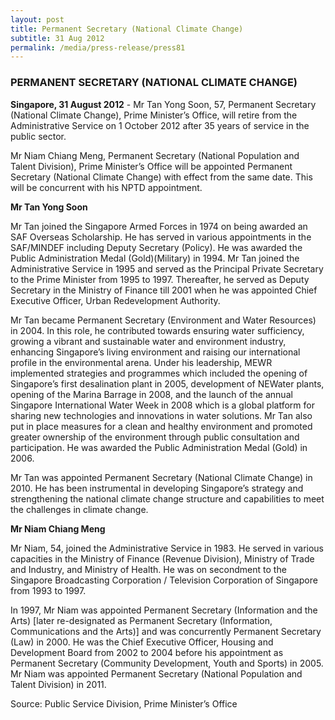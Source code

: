 ```yaml
---
layout: post
title: Permanent Secretary (National Climate Change)
subtitle: 31 Aug 2012
permalink: /media/press-release/press81
---
```


### PERMANENT SECRETARY (NATIONAL CLIMATE CHANGE)

**Singapore, 31 August 2012** - Mr Tan Yong Soon, 57, Permanent Secretary (National Climate Change), Prime Minister’s Office, will retire from the Administrative Service on 1 October 2012 after 35 years of service in the public sector.

Mr Niam Chiang Meng, Permanent Secretary (National Population and Talent Division), Prime Minister’s Office will be appointed Permanent Secretary (National Climate Change) with effect from the same date. This will be concurrent with his NPTD appointment.

**Mr Tan Yong Soon**

Mr Tan joined the Singapore Armed Forces in 1974 on being awarded an SAF Overseas Scholarship. He has served in various appointments in the SAF/MINDEF including Deputy Secretary (Policy). He was awarded the Public Administration Medal (Gold)(Military) in 1994. Mr Tan joined the Administrative Service in 1995 and served as the Principal Private Secretary to the Prime Minister from 1995 to 1997. Thereafter, he served as Deputy Secretary in the Ministry of Finance till 2001 when he was appointed Chief Executive Officer, Urban Redevelopment Authority.

Mr Tan became Permanent Secretary (Environment and Water Resources) in 2004. In this role, he contributed towards ensuring water sufficiency, growing a vibrant and sustainable water and environment industry, enhancing Singapore’s living environment and raising our international profile in the environmental arena. Under his leadership, MEWR implemented strategies and programmes which included the opening of Singapore’s first desalination plant in 2005, development of NEWater plants, opening of the Marina Barrage in 2008, and the launch of the annual Singapore International Water Week in 2008 which is a global platform for sharing new technologies and innovations in water solutions. Mr Tan also put in place measures for a clean and healthy environment and promoted greater ownership of the environment through public consultation and participation. He was awarded the Public Administration Medal (Gold) in 2006.

Mr Tan was appointed Permanent Secretary (National Climate Change) in 2010. He has been instrumental in developing Singapore’s strategy and strengthening the national climate change structure and capabilities to meet the challenges in climate change.

**Mr Niam Chiang Meng**

Mr Niam, 54, joined the Administrative Service in 1983. He served in various capacities in the Ministry of Finance (Revenue Division), Ministry of Trade and Industry, and Ministry of Health. He was on secondment to the Singapore Broadcasting Corporation / Television Corporation of Singapore from 1993 to 1997.

In 1997, Mr Niam was appointed Permanent Secretary (Information and the Arts) [later re-designated as Permanent Secretary (Information, Communications and the Arts)] and was concurrently Permanent Secretary (Law) in 2000. He was the Chief Executive Officer, Housing and Development Board from 2002 to 2004 before his appointment as Permanent Secretary (Community Development, Youth and Sports) in 2005. Mr Niam was appointed Permanent Secretary (National Population and Talent Division) in 2011.

Source: Public Service Division, Prime Minister’s Office